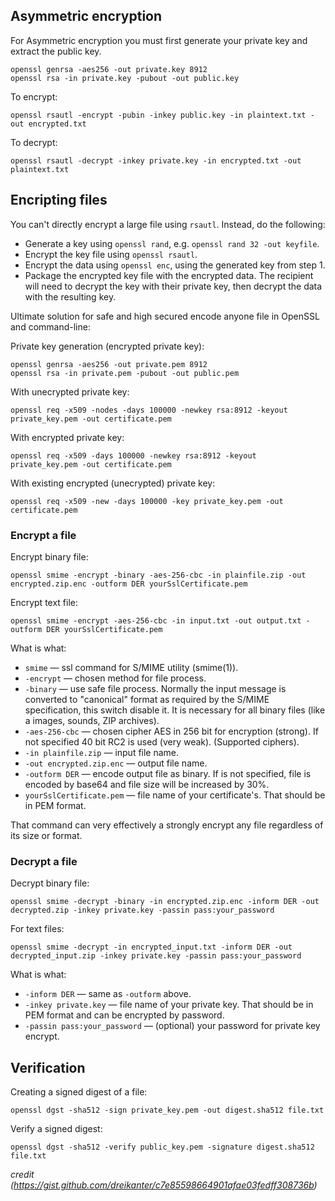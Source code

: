 ## Asymmetric encryption

For Asymmetric encryption you must first generate your private key and extract the public key.
```
openssl genrsa -aes256 -out private.key 8912
openssl rsa -in private.key -pubout -out public.key
```

To encrypt:
```
openssl rsautl -encrypt -pubin -inkey public.key -in plaintext.txt -out encrypted.txt
```
To decrypt:
```
openssl rsautl -decrypt -inkey private.key -in encrypted.txt -out plaintext.txt
```

## Encripting files
You can't directly encrypt a large file using `rsautl`. Instead, do the following:
- Generate a key using `openssl rand`, e.g. `openssl rand 32 -out keyfile`.
- Encrypt the key file using `openssl rsautl`.
- Encrypt the data using `openssl enc`, using the generated key from step 1.
- Package the encrypted key file with the encrypted data. The recipient will need to decrypt the key with their private key, then decrypt the data with the resulting key.

Ultimate solution for safe and high secured encode anyone file in OpenSSL and command-line:

Private key generation (encrypted private key):
```
openssl genrsa -aes256 -out private.pem 8912
openssl rsa -in private.pem -pubout -out public.pem
```
With unecrypted private key:
```
openssl req -x509 -nodes -days 100000 -newkey rsa:8912 -keyout private_key.pem -out certificate.pem
```
With encrypted private key:
```
openssl req -x509 -days 100000 -newkey rsa:8912 -keyout private_key.pem -out certificate.pem
```
With existing encrypted (unecrypted) private key:
```
openssl req -x509 -new -days 100000 -key private_key.pem -out certificate.pem
```

### Encrypt a file

Encrypt binary file:
```
openssl smime -encrypt -binary -aes-256-cbc -in plainfile.zip -out encrypted.zip.enc -outform DER yourSslCertificate.pem
```
Encrypt text file:
```
openssl smime -encrypt -aes-256-cbc -in input.txt -out output.txt -outform DER yourSslCertificate.pem
```

What is what:
- `smime` — ssl command for S/MIME utility (smime(1)).
- `-encrypt` — chosen method for file process.
- `-binary` — use safe file process. Normally the input message is converted to "canonical" format as required by the S/MIME specification, this switch disable it. It is necessary for all binary files (like a images, sounds, ZIP archives).
- `-aes-256-cbc` — chosen cipher AES in 256 bit for encryption (strong). If not specified 40 bit RC2 is used (very weak). (Supported ciphers).
- `-in plainfile.zip` — input file name.
- `-out encrypted.zip.enc` — output file name.
- `-outform DER` — encode output file as binary. If is not specified, file is encoded by base64 and file size will be increased by 30%.
- `yourSslCertificate.pem` — file name of your certificate's. That should be in PEM format.

That command can very effectively a strongly encrypt any file regardless of its size or format.

### Decrypt a file
Decrypt binary file:
```
openssl smime -decrypt -binary -in encrypted.zip.enc -inform DER -out decrypted.zip -inkey private.key -passin pass:your_password
```

For text files:
```
openssl smime -decrypt -in encrypted_input.txt -inform DER -out decrypted_input.zip -inkey private.key -passin pass:your_password
```
What is what:

- `-inform DER` — same as `-outform` above.
- `-inkey private.key` — file name of your private key. That should be in PEM format and can be encrypted by password.
- `-passin pass:your_password` — (optional) your password for private key encrypt.

## Verification

Creating a signed digest of a file:
```
openssl dgst -sha512 -sign private_key.pem -out digest.sha512 file.txt
```
Verify a signed digest:
```
openssl dgst -sha512 -verify public_key.pem -signature digest.sha512 file.txt
```

_credit (https://gist.github.com/dreikanter/c7e85598664901afae03fedff308736b)_
